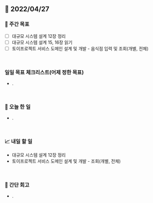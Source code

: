 ## 📅 2022/04/27


### 👏 주간 목표

- [ ] 대규모 시스템 설계 12장 정리
- [ ] 대규모 시스템 설계 15, 16장 읽기
- [ ] 토이프로젝트 서비스 도메인 설계 및 개발 - 음식점 입력 및 조회(개별, 전체)

<br/>

### 일일 목표 체크리스트(어제 정한 목표)

- .

<br/>

### 💯 오늘 한 일

- .

<br/>

### 📈 내일 할 일

- 대규모 시스템 설계 12장 정리
- 토이프로젝트 서비스 도메인 설계 및 개발 - 조회(개별, 전체)

<br/>

### 🤔 간단 회고

- .




 




 








